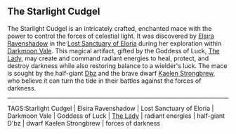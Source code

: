 ## The Starlight Cudgel

The Starlight Cudgel is an intricately crafted, enchanted mace with the power to control the forces of celestial light. It was discovered by [Elsira Ravenshadow](../People/Elsira%20Ravenshadow.md) in the [Lost Sanctuary of Eloria](../Places/Lost%20Sanctuary%20of%20Eloria.md) during her exploration within [Darkmoon Vale](../Places/Darkmoon%20Vale.md). This magical artifact, gifted by the Goddess of Luck, [The Lady](../Gods/The%20Lady.md), may create and command radiant energies to heal, protect, and destroy darkness while also restoring balance to a wielder's luck. The mace is sought by the half-giant [Dbz](../People/Dbz.md) and the brave dwarf [Kaelen Strongbrew](../People/Kaelen%20Strongbrew.md), who believe it can turn the tide in their battles against the forces of darkness.


---

TAGS:Starlight Cudgel | Elsira Ravenshadow | Lost Sanctuary of Eloria | Darkmoon Vale | Goddess of Luck | [The Lady](../Gods/The%20Lady.md) | radiant energies | half-giant D'bz | dwarf Kaelen Strongbrew | forces of darkness
